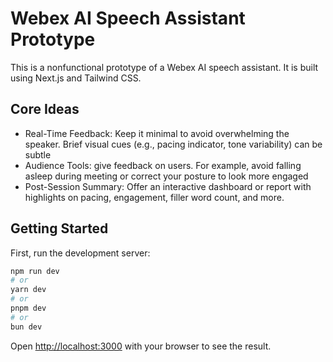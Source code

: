 # Webex AI Speech Assistant Prototype

This is a nonfunctional prototype of a Webex AI speech assistant. It is built using Next.js and Tailwind CSS.

## Core Ideas

- Real-Time Feedback: Keep it minimal to avoid overwhelming the speaker. Brief visual cues (e.g., pacing indicator, tone
  variability) can be subtle
- Audience Tools: give feedback on users. For example, avoid falling asleep during meeting or correct your posture to
  look more engaged
- Post-Session Summary: Offer an interactive dashboard or report with highlights on pacing, engagement, filler word
  count, and more.

## Getting Started

First, run the development server:

```bash
npm run dev
# or
yarn dev
# or
pnpm dev
# or
bun dev
```

Open [http://localhost:3000](http://localhost:3000) with your browser to see the result.